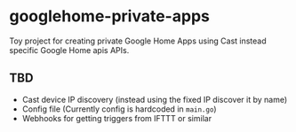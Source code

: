 # googlehome-private-apps

Toy project for creating private Google Home Apps using Cast instead specific
Google Home apis APIs.

## TBD

- Cast device IP discovery (instead using the fixed IP discover it by name)
- Config file (Currently config is hardcoded in `main.go`)
- Webhooks for getting triggers from IFTTT or similar
